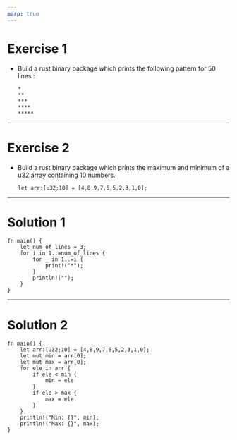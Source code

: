 ```yaml
---
marp: true
---
```


# Exercise 1

- Build a rust binary package which prints the following pattern for 50 lines :

    ```
    *
    **
    ***
    ****
    *****
    ```

---

# Exercise 2

- Build a rust binary package which prints the maximum and minimum of a u32 array containing 10 numbers.

    ```
    let arr:[u32;10] = [4,8,9,7,6,5,2,3,1,0];
    ```

---

# Solution 1

```
fn main() {
    let num_of_lines = 3;
    for i in 1..=num_of_lines {
        for _ in 1..=i {
            print!("*");
        }
        println!("");
    }
}
```

---

# Solution 2


```
fn main() {
    let arr:[u32;10] = [4,8,9,7,6,5,2,3,1,0];
    let mut min = arr[0];
    let mut max = arr[0];
    for ele in arr {
        if ele < min {
            min = ele
        }
        if ele > max {
            max = ele
        }
    }
    println!("Min: {}", min);
    println!("Max: {}", max);
}
```